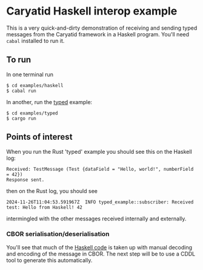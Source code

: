# Caryatid Haskell interop example

This is a very quick-and-dirty demonstration of receiving and sending typed messages
from the Caryatid framework in a Haskell program.  You'll need `cabal` installed to run it.

## To run

In one terminal run

```shell
$ cd examples/haskell
$ cabal run
```

In another, run the [typed](../typed) example:

```shell
$ cd examples/typed
$ cargo run
```

## Points of interest

When you run the Rust 'typed' example you should see this on the Haskell log:

```
Received: TestMessage (Test {dataField = "Hello, world!", numberField = 42})
Response sent.
```

then on the Rust log, you should see

```
2024-11-26T11:04:53.591967Z  INFO typed_example::subscriber: Received test: Hello from Haskell! 42
```

intermingled with the other messages received internally and externally.

### CBOR serialisation/deserialisation

You'll see that much of the [Haskell code](app/Main.hs) is taken up with manual decoding and
encoding of the message in CBOR.  The next step will be to use a CDDL tool to generate this
automatically.
